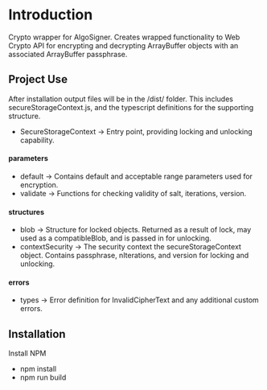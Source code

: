 # Introduction
Crypto wrapper for AlgoSigner. Creates wrapped functionality to Web Crypto API for encrypting and decrypting ArrayBuffer objects with an associated ArrayBuffer passphrase. 

## Project Use
After installation output files will be in the /dist/ folder. This includes secureStorageContext.js, and the typescript definitions for the supporting structure. 
 - SecureStorageContext -> Entry point, providing locking and unlocking capability.
#### parameters
 - default -> Contains default and acceptable range parameters used for encryption. 
 - validate -> Functions for checking validity of salt, iterations, version.
#### structures
 - blob -> Structure for locked objects. Returned as a result of lock, may used as a compatibleBlob, and is passed in for unlocking.  
 - contextSecurity -> The security context the secureStorageContext object. Contains passphrase, nIterations, and version for locking and unlocking.
#### errors 
 - types -> Error definition for InvalidCipherText and any additional custom errors. 

## Installation
Install NPM
 - npm install
 - npm run build